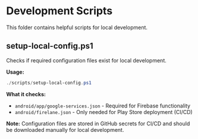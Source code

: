 # Development Scripts

This folder contains helpful scripts for local development.

## setup-local-config.ps1

Checks if required configuration files exist for local development.

**Usage:**
```powershell
./scripts/setup-local-config.ps1
```

**What it checks:**
- `android/app/google-services.json` - Required for Firebase functionality
- `android/firelane.json` - Only needed for Play Store deployment (CI/CD)

**Note:** Configuration files are stored in GitHub secrets for CI/CD and should be downloaded manually for local development.